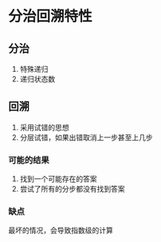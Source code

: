 # 分治回溯特性

## 分治

1. 特殊递归
2. 递归状态数



## 回溯

1. 采用试错的思想
2. 分层试错，如果出错取消上一步甚至上几步

### 可能的结果

1. 找到一个可能存在的答案
2. 尝试了所有的分步都没有找到答案

### &#x20;缺点

最坏的情况，会导致指数级的计算
